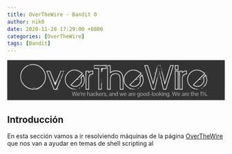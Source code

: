 ```yaml
---
title: OverTheWire - Bandit 0
author: nik0
date: 2020-11-28 17:29:00 +0800
categories: [OverTheWire]
tags: [Bandit]
---
```


![OTW](/assets/img/sample/OTW.png)

## Introducción

En esta sección vamos a ir resolviendo máquinas de la página [OverTheWire](https://overthewire.org) que nos van a ayudar en temas de shell scripting al 
